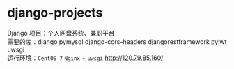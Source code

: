 # django-projects
 Django 项目：个人网盘系统、兼职平台 <br>
 需要的库：django pymysql django-cors-headers djangorestframework pyjwt uwsgi <br>
 运行环境：`CentOS 7` `Nginx` + `uwsgi` http://120.79.85.160/
